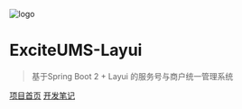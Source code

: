 <!-- _coverpage.md 封面 -->

![logo](https://img.zxdmy.com/2022/202206211055043.png)

# ExciteUMS-Layui  <small></small>

> 基于Spring Boot 2 + Layui 的服务号与商户统一管理系统

[项目首页](https://gitee.com/cxh1231/ExciteUMS-SpringBoot-Layui)
[开发笔记](/note/)